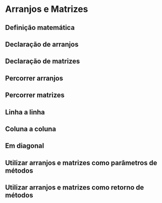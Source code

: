 # Arranjos e Matrizes

## Definição matemática

## Declaração de arranjos

## Declaração de matrizes

## Percorrer arranjos

## Percorrer matrizes

## Linha a linha

## Coluna a coluna

## Em diagonal

## Utilizar arranjos e matrizes como parâmetros de métodos

## Utilizar arranjos e matrizes como retorno de métodos
